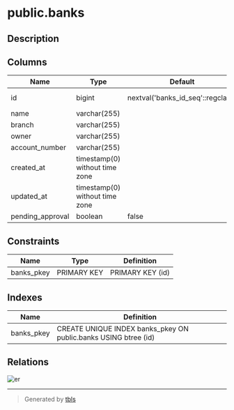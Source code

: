 # public.banks

## Description

## Columns

| Name             | Type                           | Default                           | Nullable | Children                                                              |
| ---------------- | ------------------------------ | --------------------------------- | -------- | --------------------------------------------------------------------- |
| id               | bigint                         | nextval('banks_id_seq'::regclass) | false    | [public.users](public.users.md) [public.patients](public.patients.md) |
| name             | varchar(255)                   |                                   | false    |                                                                       |
| branch           | varchar(255)                   |                                   | false    |                                                                       |
| owner            | varchar(255)                   |                                   | false    |                                                                       |
| account_number   | varchar(255)                   |                                   | false    |                                                                       |
| created_at       | timestamp(0) without time zone |                                   | true     |                                                                       |
| updated_at       | timestamp(0) without time zone |                                   | true     |                                                                       |
| pending_approval | boolean                        | false                             | false    |                                                                       |

## Constraints

| Name       | Type        | Definition       |
| ---------- | ----------- | ---------------- |
| banks_pkey | PRIMARY KEY | PRIMARY KEY (id) |

## Indexes

| Name       | Definition                                                      |
| ---------- | --------------------------------------------------------------- |
| banks_pkey | CREATE UNIQUE INDEX banks_pkey ON public.banks USING btree (id) |

## Relations

![er](public.banks.svg)

---

> Generated by [tbls](https://github.com/k1LoW/tbls)
